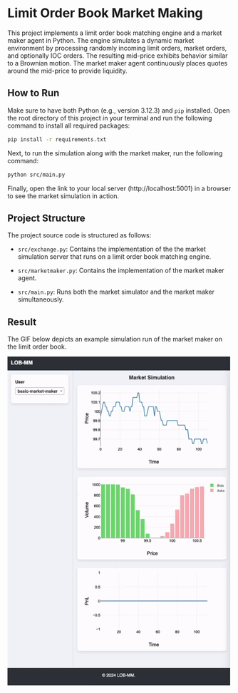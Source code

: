 # Limit Order Book Market Making
This project implements a limit order book matching engine and a market maker agent in Python. The engine simulates a dynamic market environment by processing randomly incoming limit orders, market orders, and optionally IOC orders. The resulting mid-price exhibits behavior similar to a Brownian motion. The market maker agent continuously places quotes around the mid-price to provide liquidity.

## How to Run

Make sure to have both Python (e.g., version 3.12.3) and `pip` installed. Open the root directory of this project in your terminal and run the following command to install all required packages:

```sh
pip install -r requirements.txt
```

Next, to run the simulation along with the market maker, run the following command:

```sh
python src/main.py
```

Finally, open the link to your local server (http://localhost:5001) in a browser to see the market simulation in action.

## Project Structure
The project source code is structured as follows:

- `src/exchange.py`: Contains the implementation of the the market simulation server that runs on a limit order book matching engine.

- `src/marketmaker.py`: Contains the implementation of the market maker agent.

- `src/main.py`: Runs both the market simulator and the market maker simultaneously.

## Result
The GIF below depicts an example simulation run of the market maker on the limit order book.

<img src="img/result.gif" alt="result" width="500"/>
